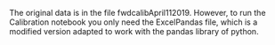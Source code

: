 The original data is in the file fwdcalibApril112019. However, to run the Calibration notebook you only need the ExcelPandas file, which is a modified version adapted to work with the pandas library of python.
